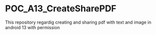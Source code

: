 # POC_A13_CreateSharePDF
This repository regardig creating and sharing pdf with text and image in android 13 with permission
